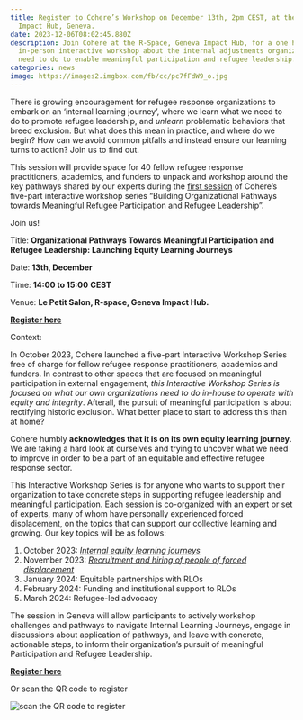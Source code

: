 ```yaml
---
title: Register to Cohere’s Workshop on December 13th, 2pm CEST, at the R-Space,
  Impact Hub, Geneva.
date: 2023-12-06T08:02:45.880Z
description: Join Cohere at the R-Space, Geneva Impact Hub, for a one hour
  in-person interactive workshop about the internal adjustments organizations
  need to do to enable meaningful participation and refugee leadership.
categories: news
image: https://images2.imgbox.com/fb/cc/pc7fFdW9_o.jpg
---
```

There is growing encouragement for refugee response organizations to embark on an ‘internal learning journey’, where we learn what we need to do to promote refugee leadership, and *unlearn* problematic behaviors that breed exclusion. But what does this mean in practice, and where do we begin? How can we avoid common pitfalls and instead ensure our learning turns to action?  Join us to find out.

This session will provide space for 40 fellow refugee response practitioners, academics, and funders to unpack and workshop around the key pathways shared by our experts during the [first session](https://www.youtube.com/watch?v=tPBjlwG7ugI) of Cohere’s five-part interactive workshop series “Building Organizational Pathways towards Meaningful Refugee Participation and Refugee Leadership”. 

Join us! 

Title: **Organizational Pathways Towards Meaningful Participation and Refugee Leadership: Launching Equity Learning Journeys**

Date: **13th, December** 

Time: **14:00 to 15:00** **CEST** 

Venue: **Le Petit Salon, R-space, Geneva Impact Hub.**

**[Register here](https://forms.gle/rsF2L9zc47uJSwTa9)**

Context:

In October 2023, Cohere launched a five-part Interactive Workshop Series free of charge for fellow refugee response practitioners, academics and funders.  In contrast to other spaces that are focused on meaningful participation in external engagement, *this Interactive Workshop Series is focused on what our own organizations need to do in-house to operate with equity and integrity*. Afterall, the pursuit of meaningful participation is about rectifying historic exclusion. What better place to start to address this than at home?

Cohere humbly **acknowledges that it is on its own equity learning journey**. We are taking a hard look at ourselves and trying to uncover what we need to improve in order to be a part of an equitable and effective refugee response sector.

This Interactive Workshop Series is for anyone who wants to support their organization to take concrete steps in supporting refugee leadership and meaningful participation. Each session is co-organized with an expert or set of experts, many of whom have personally experienced forced displacement, on the topics that can support our collective learning and growing. Our key topics will be as follows:

1. October 2023: *[Internal equity learning journeys ](https://www.youtube.com/watch?v=tPBjlwG7ugI)*
2. November 2023: *[Recruitment and hiring of people of forced displacement ](https://www.youtube.com/watch?v=53g3yf2f7_k)*
3. January 2024: Equitable partnerships with RLOs
4. February 2024: Funding and institutional support to RLOs 
5. March 2024: Refugee-led advocacy

The session in Geneva will allow participants to actively workshop challenges and pathways to navigate Internal Learning Journeys, engage in discussions about application of pathways, and leave with concrete, actionable steps, to inform their organization’s pursuit of meaningful Participation and Refugee Leadership.



**[Register here](https://forms.gle/rsF2L9zc47uJSwTa9)**



Or scan the QR code to register



![scan the QR code to register](https://images2.imgbox.com/5f/6b/3SUaCbWM_o.jpg "scan the QR code to register")